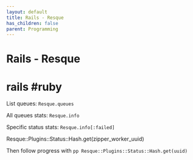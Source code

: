 ```yaml
---
layout: default
title: Rails - Resque
has_children: false
parent: Programming
---
```


# Rails - Resque

# rails #ruby

List queues: `Resque.queues`

All queues stats: `Resque.info`

Specific status stats: `Resque.info[:failed]`

Resque::Plugins::Status::Hash.get(zipper_worker_uuid)

Then follow progress with `pp Resque::Plugins::Status::Hash.get(uuid)`
